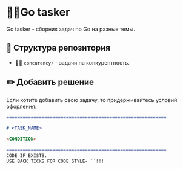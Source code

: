 # 👨‍💻Go tasker

Go tasker - сборник задач по Go на разные темы.

## 🌳 Структура репозитория

- 🤜🤛 `concurency/` - задачи на конкурентность.

## ✏️ Добавить решение

Если хотите добавить свою задачу, то придерживайтесь условий офорления:

```md
===========================================================

# <TASK_NAME>

<CONDITION>

===========================================================
CODE IF EXISTS.
USE BACK TICKS FOR CODE STYLE- ``!!! 
```
